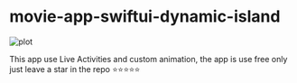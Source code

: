 # movie-app-swiftui-dynamic-island

![plot](./image/decoration.jpg)

This app use Live Activities and custom animation, the app is use free only just leave a star in the repo ⭐️⭐️⭐️⭐️⭐️